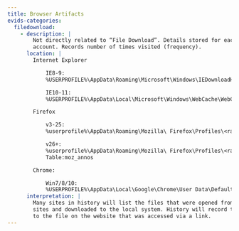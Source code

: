 ```yaml
---
title: Browser Artifacts
evids-categories:
  filedownload:
    - description: |
        Not directly related to “File Download”. Details stored for each local user
        account. Records number of times visited (frequency). 
      location: |
        Internet Explorer

            IE8-9:
            %USERPROFILE%\AppData\Roaming\Microsoft\Windows\IEDownloadHistory\index.dat

            IE10-11:
            %USERPROFILE%\AppData\Local\Microsoft\Windows\WebCache\WebCacheV*.dat

        Firefox

            v3-25:
            %userprofile%\AppData\Roaming\Mozilla\ Firefox\Profiles\<random text>.default\downloads.sqlite

            v26+:
            %userprofile%\AppData\Roaming\Mozilla\ Firefox\Profiles\<random text>.default\places.sqlite
            Table:moz_annos

        Chrome:

            Win7/8/10:
            %USERPROFILE%\AppData\Local\Google\Chrome\User Data\Default\History
      interpretation: |
        Many sites in history will list the files that were opened from remote
        sites and downloaded to the local system. History will record the access
        to the file on the website that was accessed via a link.
---
```

